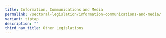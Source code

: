 ```yaml
---
title: Information, Communications and Media
permalink: /sectoral-legislation/information-communications-and-media/
variant: tiptap
description: ""
third_nav_title: Other Legislations
---
```

